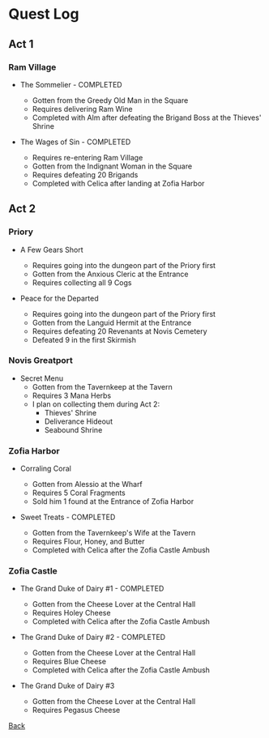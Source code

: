 # Quest Log

## Act 1

### Ram Village

- The Sommelier - COMPLETED
  - Gotten from the Greedy Old Man in the Square
  - Requires delivering Ram Wine
  - Completed with Alm after defeating the Brigand Boss at the Thieves' Shrine

- The Wages of Sin - COMPLETED
  - Requires re-entering Ram Village
  - Gotten from the Indignant Woman in the Square
  - Requires defeating 20 Brigands
  - Completed with Celica after landing at Zofia Harbor

## Act 2

### Priory

- A Few Gears Short
  - Requires going into the dungeon part of the Priory first
  - Gotten from the Anxious Cleric at the Entrance
  - Requires collecting all 9 Cogs

- Peace for the Departed
  - Requires going into the dungeon part of the Priory first
  - Gotten from the Languid Hermit at the Entrance
  - Requires defeating 20 Revenants at Novis Cemetery
  - Defeated 9 in the first Skirmish

### Novis Greatport

- Secret Menu
  - Gotten from the Tavernkeep at the Tavern
  - Requires 3 Mana Herbs
  - I plan on collecting them during Act 2:
    - Thieves' Shrine
    - Deliverance Hideout
    - Seabound Shrine

### Zofia Harbor

- Corraling Coral
  - Gotten from Alessio at the Wharf
  - Requires 5 Coral Fragments
  - Sold him 1 found at the Entrance of Zofia Harbor

- Sweet Treats - COMPLETED
  - Gotten from the Tavernkeep's Wife at the Tavern
  - Requires Flour, Honey, and Butter
  - Completed with Celica after the Zofia Castle Ambush

### Zofia Castle

- The Grand Duke of Dairy #1 - COMPLETED
  - Gotten from the Cheese Lover at the Central Hall
  - Requires Holey Cheese
  - Completed with Celica after the Zofia Castle Ambush

- The Grand Duke of Dairy #2 - COMPLETED
  - Gotten from the Cheese Lover at the Central Hall
  - Requires Blue Cheese
  - Completed with Celica after the Zofia Castle Ambush

- The Grand Duke of Dairy #3
  - Gotten from the Cheese Lover at the Central Hall
  - Requires Pegasus Cheese

[Back](../README.md)